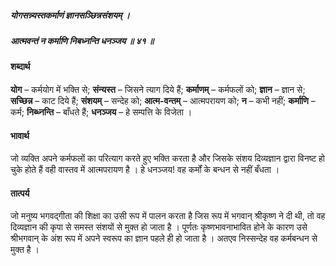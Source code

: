 ##### योगसन्न्यस्तकर्माणं ज्ञानसञ्छिन्नसंशयम् ।
##### आत्मवन्तं न कर्माणि निबध्नन्ति धनञ्जय ॥ ४१ ॥

#### शब्दार्थ

**योग** – कर्मयोग में भक्ति से; **संन्यस्त** – जिसने  त्याग दिये हैं; **कर्माणम्** – कर्मफलों को; **ज्ञान** – ज्ञान से; **सच्छिन्न** – काट  दिये हैं; **संशयम्** – सन्देह को; **आत्म-वन्तम्** – आत्मपरायण को; **न** – कभी नहीं; **कर्माणि** – कर्म; **निब्ध्नन्ति** – बाँधते हैं; **धनञ्जय** – हे सम्पत्ति के  विजेता ।

#### भावार्थ

जो व्यक्ति अपने कर्मफलों का परित्याग करते हुए भक्ति करता है और जिसके संशय दिव्यज्ञान द्वारा विनष्ट हो चुके होते हैं वही वास्तव में आत्मपरायण है । हे धनञ्जय! वह कर्मों के बन्धन से नहीं बँधता ।

#### तात्पर्य

जो मनुष्य भगवद्गीता की शिक्षा का उसी रूप में पालन करता है जिस रूप में भगवान् श्रीकृष्ण ने दी थी, तो वह दिव्यज्ञान की कृपा से समस्त संशयों से मुक्त हो जाता है । पूर्णतः कृष्णभावनाभावित होने के कारण उसे श्रीभगवान् के अंश रूप में अपने स्वरूप का ज्ञान पहले ही हो जाता है । अतएव निस्सन्देह वह कर्मबन्धन से मुक्त है ।